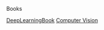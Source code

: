 Books

[DeepLearningBook](https://github.com/HFTrader/DeepLearningBook)
[Computer Vision](http://www.computervisionmodels.com/)
